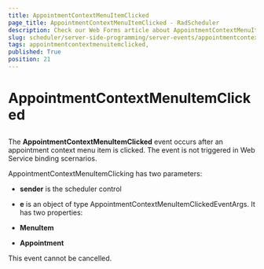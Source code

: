 ```yaml
---
title: AppointmentContextMenuItemClicked 
page_title: AppointmentContextMenuItemClicked - RadScheduler
description: Check our Web Forms article about AppointmentContextMenuItemClicked.
slug: scheduler/server-side-programming/server-events/appointmentcontextmenuitemclicked-
tags: appointmentcontextmenuitemclicked,
published: True
position: 21
---
```


# AppointmentContextMenuItemClicked 



## 

The **AppointmentContextMenuItemClicked** event occurs after an appointment context menu item is clicked. The event is not triggered in Web Service binding scernarios. 

AppointmentContextMenuItemClicking has two parameters:

* **sender** is the scheduler control

* **e** is an object of type AppointmentContextMenuItemClickedEventArgs. It has two properties:

* **MenuItem**

* **Appointment**

This event cannot be cancelled.


